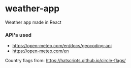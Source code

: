 # weather-app
Weather app made in React

### API's used
- https://open-meteo.com/en/docs/geocoding-api
- https://open-meteo.com/en

Country flags from: https://hatscripts.github.io/circle-flags/
